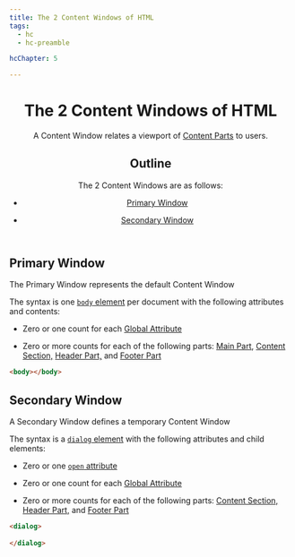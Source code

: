 ```yaml
---
title: The 2 Content Windows of HTML
tags:
  - hc
  - hc-preamble

hcChapter: 5

---
```



<header>
  <h1 id="content-window">The 2 Content Windows of HTML</h1>

  A Content Window relates a viewport of [Content Parts](/en/html-content-parts/) to users.

  <nav>
  <h2>Outline</h2>

  The 2 Content Windows are as follows:

  - [Primary Window](#window-primary)

  - [Secondary Window](#window-secondary)

  </nav>
</header>



<section>
  <h2 id="window-primary">Primary Window</h2>

  The Primary Window represents the default Content Window

  The syntax is one [`body` element](https://html.spec.whatwg.org/#the-body-element) per document with the following attributes and contents:

  - Zero or one count for each [Global Attribute](https://html.spec.whatwg.org/#global-attributes)

  - Zero or more counts for each of the following parts: [Main Part](/en/html-content-parts/#part-main), [Content Section,](/en/html-content-parts/#content-sections) [Header Part,](/en/html-content-parts/#part-header) and [Footer Part](/en/html-content-parts/#part-footer)

  ```html
  <body></body>
  ```
</section>


<section>
  <h2 id="window-secondary">Secondary Window</h2>

  A Secondary Window defines a temporary Content Window

  The syntax is a [`dialog` element](https://html.spec.whatwg.org/#the-dialog-element) with the following attributes and child elements:

  - Zero or one [`open` attribute](/en/html-content-attributes#open)

  - Zero or one count for each [Global Attribute](https://html.spec.whatwg.org/#global-attributes)

  - Zero or more counts for each of the following parts: [Content Section,](/en/html-content-parts/#content-sections) [Header Part,](/en/html-content-parts/#part-header) and [Footer Part](/en/html-content-parts/#part-footer)

  ```html
  <dialog>
    
  </dialog>
  ```
</section>



